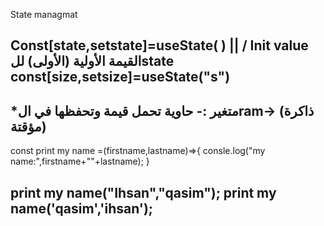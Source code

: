 State managmat

Const[state,setstate]=useState(  )
                               ||
                               \/
                          Init value
                  القيمة الأولية (الأولى)
                           للstate 
const[size,setsize]=useState("s")
----------------------------------------
*متغير :- 
حاوية تحمل قيمة وتحفظها في الram-> (ذاكرة مؤقتة)
-----------------------------------------------------
const print my name =(firstname,lastname)=>{
    consle.log("my name:",firstname+""+lastname);
}

print my name("Ihsan","qasim");
print my name('qasim','ihsan');
----------------------------------------------------
